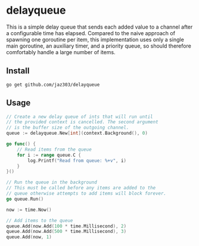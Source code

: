 # delayqueue

This is a simple delay queue that sends each added value to a channel after a configurable time has elapsed. Compared to the naive approach of spawning one goroutine per item, this implementation uses only a single main goroutine, an auxiliary timer, and a priority queue, so should therefore comfortably handle a large number of items.

## Install

```shell
go get github.com/jaz303/delayqueue
```

## Usage

```go
// Create a new delay queue of ints that will run until
// the provided context is cancelled. The second argument
// is the buffer size of the outgoing channel.
queue := delayqueue.New[int](context.Background(), 0)

go func() {
    // Read items from the queue
    for i := range queue.C {
        log.Printf("Read from queue: %+v", i)
    }
}()

// Run the queue in the background
// This must be called before any items are added to the
// queue otherwise attempts to add items will block forever.
go queue.Run()

now := time.Now()

// Add items to the queue
queue.Add(now.Add(100 * time.Millisecond), 2)
queue.Add(now.Add(500 * time.Millisecond), 3)
queue.Add(now, 1)
```